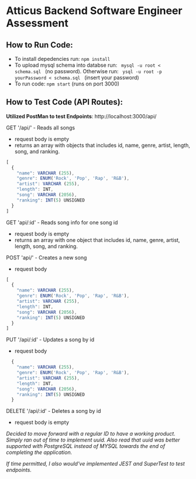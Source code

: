 # Atticus Backend Software Engineer Assessment


## How to Run Code:
* To install depedencies run: <code>npm install</code> 
* To upload mysql schema into databse run: <code> mysql -u root < schema.sql </code> (no password). Otherwise run: <code> ysql -u root -p yourPassword < schema.sql </code> (insert your password)
* To run code: <code>npm start</code> (runs on port 3000)

## How to Test Code (API Routes):
**Utilized PostMan to test Endpoints**: http://localhost:3000/api/

GET '/api/' - Reads all songs
* request body is empty
* returns an array with objects that includes id, name, genre, artist, length, song, and ranking.
```javascript
[
  {
    "name": VARCHAR (255),
    "genre": ENUM('Rock', 'Pop', 'Rap', 'R&B'),
    "artist": VARCHAR (255),
    "length": INT,
    "song": VARCHAR (2056),
    "ranking": INT(5) UNSIGNED
  }
]
```
GET 'api/:id' - Reads song info for one song id
* request body is empty
* returns an array with one object that includes id, name, genre, artist, length, song, and ranking.

POST 'api/' - Creates a new song 
* request body
```javascript
[
  {
    "name": VARCHAR (255),
    "genre": ENUM('Rock', 'Pop', 'Rap', 'R&B'),
    "artist": VARCHAR (255),
    "length": INT,
    "song": VARCHAR (2056),
    "ranking": INT(5) UNSIGNED
  }
]
```
PUT '/api/:id' - Updates a song by id
* request body
```javascript 
  {
    "name": VARCHAR (255),
    "genre": ENUM('Rock', 'Pop', 'Rap', 'R&B'),
    "artist": VARCHAR (255),
    "length": INT,
    "song": VARCHAR (2056),
    "ranking": INT(5) UNSIGNED
  }
```
DELETE '/api/:id' - Deletes a song by id
* request body is empty

*Decided to move forward with a regular ID to have a working product. Simply ran out of time to implement uuid. Also read that uuid was better supported with PostgreSQL instead of MYSQL towards the end of completing the application.*

*If time permitted, I also would've implemented JEST and SuperTest to test endpoints.*
